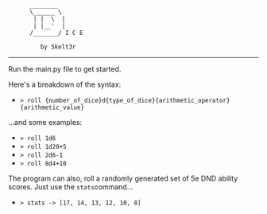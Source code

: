           ________ 
          \______ \
           | |  \  |
           | |__'  |
          /_______/ I C E
                        
             by Skelt3r
---
Run the main.py file to get started.

Here's a breakdown of the syntax:
- `> roll {number_of_dice}d{type_of_dice}{arithmetic_operator}{arithmetic_value}`

...and some examples:
- `> roll 1d6`
- `> roll 1d20+5`
- `> roll 2d6-1`
- `> roll 8d4+10`

The program can also, roll a randomly generated set of 5e DND ability scores. Just use the `stats`command...
- `> stats -> [17, 14, 13, 12, 10, 8]`

